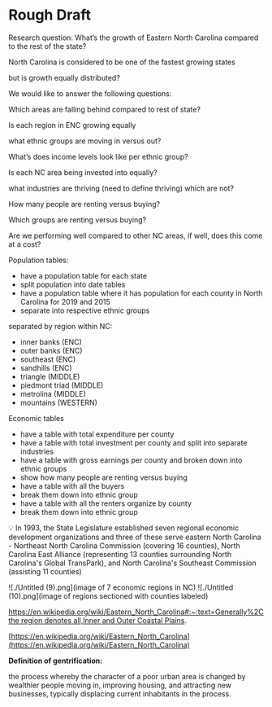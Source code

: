 # Rough Draft

Research question: What’s the growth of Eastern North Carolina
compared to the rest of the state?

North Carolina is considered to be one of the fastest growing states 

but is growth equally distributed?

We would like to answer the following questions:

Which areas are falling behind compared to rest of state?

Is each region in ENC growing equally

what ethnic groups are moving in versus out?

What’s does income levels look like per ethnic group?

Is each NC area being invested into equally?

what industries are thriving (need to define thriving) which are not?

How many people are renting versus buying?

Which groups are renting versus buying?

Are we performing well compared to other NC areas, if well, does this come at a
cost?

Population tables:
- have a population table for   each state
- split population into date tables
- have a population table where it has population for each county in North Carolina
for 2019 and 2015
- separate into respective ethnic groups

separated by region within NC:
- inner banks (ENC)
- outer banks (ENC)
- southeast (ENC)
- sandhills (ENC)
- triangle (MIDDLE)
- piedmont triad (MIDDLE)
- metrolina (MIDDLE)
- mountains (WESTERN)

Economic tables
- have a table with total expenditure per county
- have a table with total investment per county and split into separate industries
- have a table with gross earnings per county and broken down into ethnic groups
- show how many people are renting versus buying
- have a table with all the buyers
- break them down into ethnic group
- have a table with all the renters organize by county
- break them down into ethnic group

💡 In 1993, the State Legislature established seven regional economic
development organizations and three of these serve eastern North Carolina -
Northeast North Carolina Commission (covering 16 counties), North Carolina
East Alliance (representing 13 counties surrounding North Carolina's Global
TransPark), and North Carolina's Southeast Commission (assisting 11
counties)


![./Untitled (9).png](image of 7 economic regions in NC)
![./Untitled (10).png](image of regions sectioned with counties labeled)

[https://en.wikipedia.org/wiki/Eastern_North_Carolina#:~:text=Generally%2C the region denotes all,Inner and Outer Coastal Plains](https://en.wikipedia.org/wiki/Eastern_North_Carolina#:~:text=Generally%2C%20the%20region%20denotes%20all,Inner%20and%20Outer%20Coastal%20Plains).

[https://en.wikipedia.org/wiki/Eastern_North_Carolina](https://en.wikipedia.org/wiki/Eastern_North_Carolina)

**Definition of gentrification:**

the process whereby the character of a poor urban area is changed by wealthier people moving in, improving housing, and attracting new businesses, typically displacing current inhabitants in the process.
